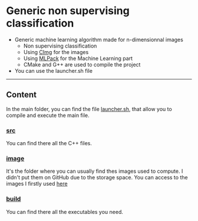 # Generic non supervising classification

* Generic machine learning algorithm made for n-dimensionnal images
  * Non supervising classification
  * Using [CImg] for the images
  * Using [MLPack] for the Machine Learning part
  * CMake and G++ are used to compile the project
* You can use the launcher.sh file

***

## Content
In the main folder, you can find the file [launcher.sh], that allow you to compile and execute the main file.
### [src]
You can find there all the C++ files.
### [image]
It's the folder where you can usually find thes images used to compute. I didn't put them on GitHub due to the storage space. You can access to the images I firstly used [here][mnist_png]
### [build]
You can find there all the executables you need.

[CImg]: www.cimg.eu
[MLPack]: www.mlpack.org
[src]: src/
[image]: images/
[build]: build/
[launcher.sh]: launcher.sh
[mnist_png]: https://github.com/myleott/mnist_png
